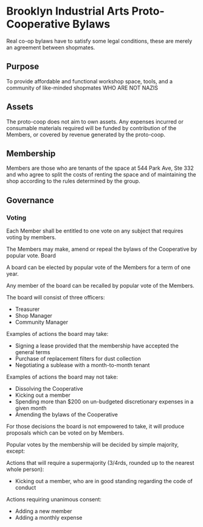 # Brooklyn Industrial Arts Proto-Cooperative Bylaws

Real co-op bylaws have to satisfy some legal conditions, these are merely an agreement between shopmates.

## Purpose

To provide affordable and functional workshop space, tools, and a community of like-minded shopmates WHO ARE NOT NAZIS

## Assets
The proto-coop does not aim to own assets. Any expenses incurred or consumable materials required will be funded by contribution of the Members, or covered by revenue generated by the proto-coop. 


## Membership
Members are those who are tenants of the space at 544 Park Ave, Ste 332 and who agree to split the costs of renting the space and of maintaining the shop according to the rules determined by the group.

## Governance

### Voting

Each Member shall be entitled to one vote on any subject that requires voting
by members.

The Members may make, amend or repeal the bylaws of the Cooperative by popular vote.
Board

A board can be elected by popular vote of the Members for a term of one year.

Any member of the board can be recalled by popular vote of the Members.

The board will consist of three officers:
- Treasurer
- Shop Manager
- Community Manager

Examples of actions the board may take:
- Signing a lease provided that the membership have accepted the general terms
- Purchase of replacement filters for dust collection
- Negotiating a sublease with a month-to-month tenant

Examples of actions the board may not take:
- Dissolving the Cooperative
- Kicking out a member
- Spending more than $200 on un-budgeted discretionary expenses in a given month
- Amending the bylaws of the Cooperative

For those decisions the board is not empowered to take, it will produce proposals which can be voted on by Members.

Popular votes by the membership will be decided by simple majority, except:

Actions that will require a supermajority (3/4rds, rounded up to the nearest whole person):
- Kicking out a member, who are in good standing regarding the code of conduct

Actions requiring unanimous consent:
- Adding a new member
- Adding a monthly expense
